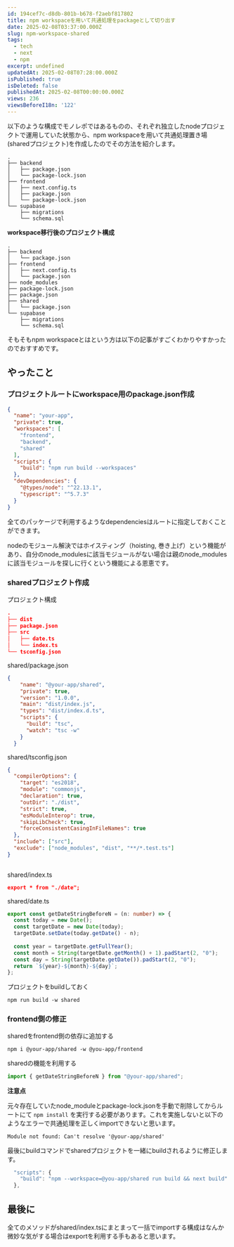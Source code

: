 ```yaml
---
id: 194cef7c-d8db-801b-b678-f2aebf817802
title: npm workspaceを用いて共通処理をpackageとして切り出す
date: 2025-02-08T03:37:00.000Z
slug: npm-workspace-shared
tags:
  - tech
  - next
  - npm
excerpt: undefined
updatedAt: 2025-02-08T07:28:00.000Z
isPublished: true
isDeleted: false
publishedAt: 2025-02-08T00:00:00.000Z
views: 236
viewsBeforeI18n: '122'
---
```

  
以下のような構成でモノレポではあるものの、それぞれ独立したnodeプロジェクトで運用していた状態から、npm workspaceを用いて共通処理置き場(sharedプロジェクト)を作成したのでその方法を紹介します。  
  
  
```text
.  
├── backend  
│   ├── package.json  
│   └── package-lock.json  
├── frontend  
│   ├── next.config.ts  
│   ├── package.json  
│   └── package-lock.json  
└── supabase  
    ├── migrations  
    └── schema.sql  
```  
  
  
**workspace移行後のプロジェクト構成**   
  
  
```text
.  
├── backend  
│   └── package.json  
├── frontend  
│   ├── next.config.ts  
│   └── package.json  
├── node_modules  
├── package-lock.json  
├── package.json  
├── shared  
│   └── package.json  
└── supabase  
    ├── migrations  
    └── schema.sql  
```  
  
  
そもそもnpm workspaceとはという方は以下の記事がすごくわかりやすかったのでおすすめです。  
  
  
<Bookmark href="https://zenn.dev/suin/scraps/20896e54419069" />
  
  
## やったこと   
  
  
### プロジェクトルートにworkspace用のpackage.json作成   
  
  
```json  
{  
  "name": "your-app",  
  "private": true,  
  "workspaces": [  
    "frontend",  
    "backend",  
    "shared"  
  ],  
  "scripts": {  
    "build": "npm run build --workspaces"  
  },  
  "devDependencies": {  
    "@types/node": "^22.13.1",  
    "typescript": "^5.7.3"  
  }  
}  
```  
  
  
全てのパッケージで利用するようなdependenciesはルートに指定しておくことができます。  
  
  
nodeのモジュール解決ではホイスティング（hoisting, 巻き上げ）という機能があり、自分のnode_modulesに該当モジュールがない場合は親のnode_modulesに該当モジュールを探しに行くという機能による恩恵です。  
  
  
### sharedプロジェクト作成  
  
  
プロジェクト構成  
  
  
```json  
.  
├── dist  
├── package.json  
├── src  
│   ├── date.ts  
│   └── index.ts  
└── tsconfig.json  
```  
  
  
shared/package.json  
  
  
```json  
{  
    "name": "@your-app/shared",  
    "private": true,  
    "version": "1.0.0",  
    "main": "dist/index.js",  
    "types": "dist/index.d.ts",  
    "scripts": {  
      "build": "tsc",  
      "watch": "tsc -w"  
    }  
  }  
```  
  
  
shared/tsconfig.json  
  
  
```json  
{  
  "compilerOptions": {  
    "target": "es2018",  
    "module": "commonjs",  
    "declaration": true,  
    "outDir": "./dist",  
    "strict": true,  
    "esModuleInterop": true,  
    "skipLibCheck": true,  
    "forceConsistentCasingInFileNames": true  
  },  
  "include": ["src"],  
  "exclude": ["node_modules", "dist", "**/*.test.ts"]  
}  
  
```  
  
  
shared/index.ts  
  
  
```json  
export * from "./date";  
```  
  
  
shared/date.ts  
  
  
```typescript  
export const getDateStringBeforeN = (n: number) => {  
  const today = new Date();  
  const targetDate = new Date(today);  
  targetDate.setDate(today.getDate() - n);  
  
  const year = targetDate.getFullYear();  
  const month = String(targetDate.getMonth() + 1).padStart(2, "0");  
  const day = String(targetDate.getDate()).padStart(2, "0");  
  return `${year}-${month}-${day}`;  
};  
```  
  
  
プロジェクトをbuildしておく  
  
  
```shell  
npm run build -w shared  
```  
  
  
### frontend側の修正  
  
  
sharedをfrontend側の依存に追加する  
  
  
```shell  
npm i @your-app/shared -w @you-app/frontend  
```  
  
  
sharedの機能を利用する  
  
  
```typescript  
import { getDateStringBeforeN } from "@your-app/shared";  
```  
  
  
**注意点**  
  
  
元々存在していたnode_moduleとpackage-lock.jsonを手動で削除してからルートにて `npm install` を実行する必要があります。これを実施しないと以下のようなエラーで共通処理を正しくimportできないと思います。  
  
  
```text
Module not found: Can't resolve '@your-app/shared'  
```  
  
  
最後にbuildコマンドでsharedプロジェクトを一緒にbuildされるように修正します。  
  
  
```typescript  
  "scripts": {  
    "build": "npm --workspace=@you-app/shared run build && next build"  
  },  
```  
  
  
## 最後に  
  
  
全てのメソッドがshared/index.tsにまとまって一括でimportする構成はなんか微妙な気がする場合はexportを利用する手もあると思います。  
  
  
<Bookmark href="https://zenn.dev/makotot/articles/5edb504ef7d2e6" />
  
